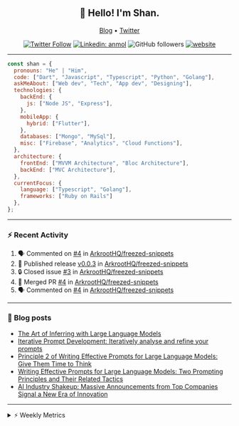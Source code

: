 <h2 align="center">👋 Hello! I'm Shan.</h2>
<p align="center">
  <a href="https://medium.com/feed/@shan-shaji">Blog</a> •
  <a href="https://twitter.com/intent/follow?screen_name=shan__shaji">Twitter</a>
</p>

<p align="center"><a href="https://twitter.com/intent/follow?screen_name=shan__shaji"><img src="https://img.shields.io/twitter/follow/shan__shaji?style=flat" alt="Twitter Follow"></a>
<a href="https://www.linkedin.com/in/shan-shaji/"><img src="https://img.shields.io/badge/shan-shaji?style=flat-square&amp;logo=Linkedin&amp;logoColor=white&amp;link=https://www.linkedin.com/in/shan-shaji/" alt="Linkedin: anmol"></a>
<img src="https://img.shields.io/github/followers/shan-shaji?label=Follow&amp;style=social" alt="GitHub followers">
<a href="http://shan-shaji.github.io/"><img src="https://img.shields.io/badge/Website-46a2f1.svg?&amp;style=flat-square&amp;logo=Google-Chrome&amp;logoColor=white&amp;link=http://shan-shaji.github.io/" alt="website"></a></p>

<hr>

```javascript
const shan = {
  pronouns: "He" | "Him",
  code: ["Dart", "Javascript", "Typescript", "Python", "Golang"],
  askMeAbout: ["Web dev", "Tech", "App dev", "Designing"],
  technologies: {
    backEnd: {
      js: ["Node JS", "Express"],
    },
    mobileApp: {
      hybrid: ["Flutter"],
    },
    databases: ["Mongo", "MySql"],
    misc: ["Firebase", "Analytics", "Cloud Functions"],
  },
  architecture: {
    frontEnd: ["MVVM Architecture", "Bloc Architecture"],
    backEnd: ["MVC Architecture"],
  },
  currentFocus: {
    language: ["Typescript", "Golang"],
    frameworks: ["Ruby on Rails"]
  },
};
```

---

### ⚡ Recent Activity

<!--START_SECTION:activity-->
1. 🗣 Commented on [#4](https://github.com/ArkrootHQ/freezed-snippets/pull/4#issuecomment-1688772063) in [ArkrootHQ/freezed-snippets](https://github.com/ArkrootHQ/freezed-snippets)
2. 🚀 Published release [v0.0.3](https://github.com/ArkrootHQ/freezed-snippets/releases/tag/v0.0.3) in [ArkrootHQ/freezed-snippets](https://github.com/ArkrootHQ/freezed-snippets)
3. 🔒 Closed issue [#3](https://github.com/ArkrootHQ/freezed-snippets/issues/3) in [ArkrootHQ/freezed-snippets](https://github.com/ArkrootHQ/freezed-snippets)
4. 🎉 Merged PR [#4](https://github.com/ArkrootHQ/freezed-snippets/pull/4) in [ArkrootHQ/freezed-snippets](https://github.com/ArkrootHQ/freezed-snippets)
5. 🗣 Commented on [#4](https://github.com/ArkrootHQ/freezed-snippets/pull/4#issuecomment-1652862625) in [ArkrootHQ/freezed-snippets](https://github.com/ArkrootHQ/freezed-snippets)
<!--END_SECTION:activity-->

---

### 📕 Blog posts

<!-- BLOG-POST-LIST:START -->
- [The Art of Inferring with Large Language Models](https://dev.to/arkroot/the-art-of-inferring-with-large-language-models-243m)
- [Iterative Prompt Development: Iteratively analyse and refine your prompts](https://dev.to/arkroot/iterative-prompt-development-iteratively-analyse-and-refine-your-prompts-3ibl)
- [Principle 2 of Writing Effective Prompts for Large Language Models: Give Them Time to Think](https://dev.to/arkroot/principle-2-of-writing-effective-prompts-for-large-language-models-give-them-time-to-think-25j3)
- [Writing Effective Prompts for Large Language Models: Two Prompting Principles and Their Related Tactics](https://dev.to/arkroot/writing-effective-prompts-for-large-language-models-two-prompting-principles-and-their-related-tactics-151a)
- [AI Industry Shakeup: Massive Announcements from Top Companies Signal a New Era of Innovation](https://dev.to/shanshaji/ai-industry-shakeup-massive-announcements-from-top-companies-signal-a-new-era-of-innovation-pj7)
<!-- BLOG-POST-LIST:END -->

<hr>
<details>
    <summary>⚡ Weekly Metrics</summary>
    <p>
    
<!--START_SECTION:waka-->
![Code Time](http://img.shields.io/badge/Code%20Time-2%2C616%20hrs%201%20min-blue)

![Profile Views](http://img.shields.io/badge/Profile%20Views-3-blue)

**🐱 My GitHub Data** 

> 📦 ? Used in GitHub's Storage 
 > 
> 🏆 501 Contributions in the Year 2023
 > 
> 💼 Opted to Hire
 > 
> 📜 142 Public Repositories 
 > 
> 🔑 0 Private Repositories 
 > 
**I'm a Night 🦉** 

```text
🌞 Morning                5449 commits        ███░░░░░░░░░░░░░░░░░░░░░░   13.05 % 
🌆 Daytime                11766 commits       ███████░░░░░░░░░░░░░░░░░░   28.19 % 
🌃 Evening                18267 commits       ███████████░░░░░░░░░░░░░░   43.76 % 
🌙 Night                  6257 commits        ████░░░░░░░░░░░░░░░░░░░░░   14.99 % 
```
📅 **I'm Most Productive on Thursday** 

```text
Monday                   6293 commits        ████░░░░░░░░░░░░░░░░░░░░░   15.08 % 
Tuesday                  6905 commits        ████░░░░░░░░░░░░░░░░░░░░░   16.54 % 
Wednesday                5228 commits        ███░░░░░░░░░░░░░░░░░░░░░░   12.53 % 
Thursday                 8407 commits        █████░░░░░░░░░░░░░░░░░░░░   20.14 % 
Friday                   7442 commits        ████░░░░░░░░░░░░░░░░░░░░░   17.83 % 
Saturday                 3676 commits        ██░░░░░░░░░░░░░░░░░░░░░░░   08.81 % 
Sunday                   3788 commits        ██░░░░░░░░░░░░░░░░░░░░░░░   09.08 % 
```


📊 **This Week I Spent My Time On** 

```text
🕑︎ Time Zone: Asia/Kolkata

💬 Programming Languages: 
Dart                     26 hrs 26 mins      ███████████████████░░░░░░   75.59 % 
HTML                     2 hrs 46 mins       ██░░░░░░░░░░░░░░░░░░░░░░░   07.94 % 
Bash                     1 hr 44 mins        █░░░░░░░░░░░░░░░░░░░░░░░░   04.96 % 
Text                     1 hr 18 mins        █░░░░░░░░░░░░░░░░░░░░░░░░   03.73 % 
JSON                     41 mins             ░░░░░░░░░░░░░░░░░░░░░░░░░   01.99 % 

🔥 Editors: 
Android Studio           30 hrs 19 mins      ██████████████████████░░░   86.69 % 
VS Code                  4 hrs 39 mins       ███░░░░░░░░░░░░░░░░░░░░░░   13.31 % 

🐱‍💻 Projects: 
turbo-flutter            29 hrs 55 mins      █████████████████████░░░░   85.56 % 
company-portfolio        3 hrs 46 mins       ███░░░░░░░░░░░░░░░░░░░░░░   10.79 % 
homeday-functions        25 mins             ░░░░░░░░░░░░░░░░░░░░░░░░░   01.24 % 
flutter_stripe           21 mins             ░░░░░░░░░░░░░░░░░░░░░░░░░   01.05 % 
freezed-snippets         18 mins             ░░░░░░░░░░░░░░░░░░░░░░░░░   00.87 % 

💻 Operating System: 
Mac                      34 hrs 58 mins      █████████████████████████   100.00 % 
```

**I Mostly Code in Dart** 

```text
Dart                     54 repos            ███████████░░░░░░░░░░░░░░   45.76 % 
TypeScript               5 repos             █░░░░░░░░░░░░░░░░░░░░░░░░   04.24 % 
Python                   5 repos             █░░░░░░░░░░░░░░░░░░░░░░░░   04.24 % 
Ruby                     3 repos             █░░░░░░░░░░░░░░░░░░░░░░░░   02.54 % 
Shell                    1 repo              ░░░░░░░░░░░░░░░░░░░░░░░░░   00.85 % 
```




 Last Updated on 22/08/2023 18:52:14 UTC
<!--END_SECTION:waka-->

</p>
 </details>
